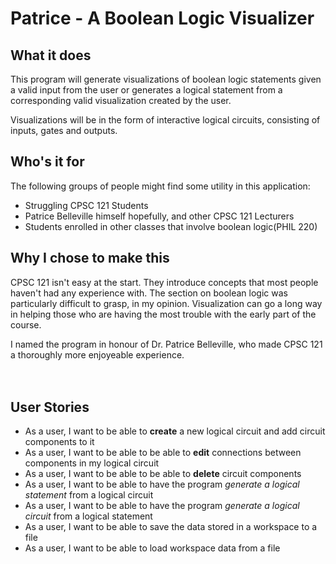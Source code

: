 # Patrice - A Boolean Logic Visualizer

## What it does
This program will generate visualizations of boolean logic statements given a 
valid input from the user or generates a logical statement from a corresponding
valid visualization created by the user.

Visualizations will be in the form of interactive logical circuits, 
consisting of inputs, gates and outputs.


## Who's it for
The following groups of people might find some utility in this application:
- Struggling CPSC 121 Students
- Patrice Belleville himself hopefully, and other CPSC 121 Lecturers
- Students enrolled in other classes that involve boolean logic(PHIL 220)

## Why I chose to make this
CPSC 121 isn't easy at the start. They introduce concepts that most people
haven't had any experience with. The section on boolean logic was particularly
difficult to grasp, in my opinion. Visualization can go a long way in helping 
those who are having the most trouble with the early part of the course. 

I named the program in honour of Dr. Patrice Belleville, who made CPSC 121
a thoroughly more enjoyeable experience. <br> </br> <br>

## User Stories
- As a user, I want to be able to **create** a new logical circuit and add circuit components to it
- As a user, I want to be able to be able to **edit** connections between components in my logical circuit
- As a user, I want to be able to be able to **delete** circuit components
- As a user, I want to be able to have the program *generate a logical statement* from a logical circuit
- As a user, I want to be able to have the program *generate a logical circuit* from a logical statement
- As a user, I want to be able to save the data stored in a workspace to a file
- As a user, I want to be able to load workspace data from a file